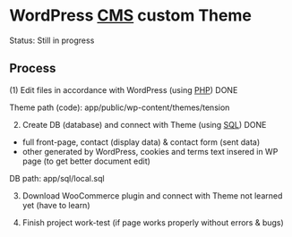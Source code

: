 # WordPress [CMS](https://cs.wikipedia.org/wiki/Syst%C3%A9m_pro_spr%C3%A1vu_obsahu) custom Theme

Status: Still in progress

## Process

(1) Edit files in accordance with WordPress (using [PHP](https://www.php.net/))
DONE

Theme path (code): app/public/wp-content/themes/tension

2. Create DB (database) and connect with Theme (using [SQL](https://cs.wikipedia.org/wiki/SQL))
DONE
- full front-page, contact (display data) & contact form (sent data)
- other generated by WordPress, cookies and terms text insered in WP page (to get better document edit)

DB path: app/sql/local.sql

3. Download WooCommerce plugin and connect with Theme
not learned yet (have to learn)

4. Finish project
work-test (if page works properly without errors & bugs)


